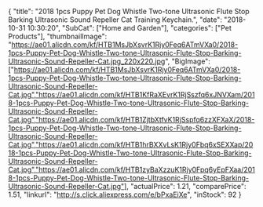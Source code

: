 {
	"title": "2018 1pcs Puppy Pet Dog Whistle Two-tone Ultrasonic Flute Stop Barking Ultrasonic Sound Repeller Cat Training Keychain.",
	"date": "2018-10-31 10:30:20",
	"SubCat": ["Home and Garden"],
	"categories": ["Pet Products"],
	"thumbnailImage": "https://ae01.alicdn.com/kf/HTB1MsJbXsvrK1Rjy0Feq6ATmVXa0/2018-1pcs-Puppy-Pet-Dog-Whistle-Two-tone-Ultrasonic-Flute-Stop-Barking-Ultrasonic-Sound-Repeller-Cat.jpg_220x220.jpg",
	"BigImage": ["https://ae01.alicdn.com/kf/HTB1MsJbXsvrK1Rjy0Feq6ATmVXa0/2018-1pcs-Puppy-Pet-Dog-Whistle-Two-tone-Ultrasonic-Flute-Stop-Barking-Ultrasonic-Sound-Repeller-Cat.jpg","https://ae01.alicdn.com/kf/HTB1KfRaXEvrK1RjSszfq6xJNVXam/2018-1pcs-Puppy-Pet-Dog-Whistle-Two-tone-Ultrasonic-Flute-Stop-Barking-Ultrasonic-Sound-Repeller-Cat.jpg","https://ae01.alicdn.com/kf/HTB1ZjtbXtfvK1RjSspfq6zzXFXaX/2018-1pcs-Puppy-Pet-Dog-Whistle-Two-tone-Ultrasonic-Flute-Stop-Barking-Ultrasonic-Sound-Repeller-Cat.jpg","https://ae01.alicdn.com/kf/HTB1hrBXXvLsK1Rjy0Fbq6xSEXXap/2018-1pcs-Puppy-Pet-Dog-Whistle-Two-tone-Ultrasonic-Flute-Stop-Barking-Ultrasonic-Sound-Repeller-Cat.jpg","https://ae01.alicdn.com/kf/HTB1zyBaXzzuK1Rjy0Fpq6yEpFXaa/2018-1pcs-Puppy-Pet-Dog-Whistle-Two-tone-Ultrasonic-Flute-Stop-Barking-Ultrasonic-Sound-Repeller-Cat.jpg"],
	"actualPrice": 1.21,
	"comparePrice": 1.51,
	"linkurl": "http://s.click.aliexpress.com/e/bPxaEiXe",
	"inStock": 92
}

